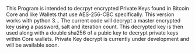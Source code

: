 This Program is intended to decrpyt encrypted Private Keys found in Bitcoin Core and like Wallets that use AES-256-CBC specifically.
This version works with python 3...
The current code will decrypt a master encrypted key using a password, salt and iteration count. This decrypted key is then used along with a double sha256 of a pubic key to decrypt private keys within Core wallets.
Private Key decrypt is currently under development and will be available soon.
